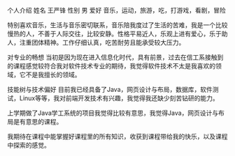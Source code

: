 个人介绍
姓名    王严锋
性别    男
爱好    音乐，运动，旅游，吃，打游戏，看剧，冒险

特别喜欢音乐，生活与音乐密切联系，音乐陪我度过了生活的苦难，我是一个比较慢热的人，不善于人际交往，比较安静。性格平易近人，乐观上进有爱心，乐于助人，注重团体精神。工作仔细认真，吃苦耐劳且能承受较大压力。





对专业的畅想
当初是因为现在进入信息化时代，具有前景，过去在信工系接触到的课程感觉较符合我对软件技术专业的期待，我觉得软件技术不太是我喜欢的领域，它不是我擅长的领域。





技能树与技术偏好
目前我已经具备了Java，网页设计与布局，数据库，软件测试，Linux等等，我对前端开发技术有兴趣，我觉得我还缺少刻苦钻研的能力。


上学期做了Java学工系统的项目我觉得比较有意思，我觉得Java，网页设计与布局是有意思的课程。


我期待在课程中能掌握好课程里的所有知识，收获到课程带给我的快乐，以及课程中探索的感觉。